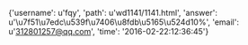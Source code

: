 {'username': u'fqy', 'path': u'wd1141/1141.html', 'answer': u'\u7f51\u7edc\u539f\u7406\u8fdb\u5165\u524d10%', 'email': u'312801257@qq.com', 'time': '2016-02-22:12:36:45'}